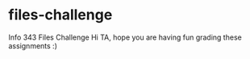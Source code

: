 files-challenge
===============

Info 343 Files Challenge
Hi TA, hope you  are having fun grading these assignments :)